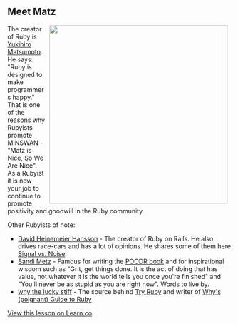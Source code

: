 

## Meet Matz
<img src="https://s3.amazonaws.com/after-school-assets/matz.jpg" align="right" hspace=10 width="400px"> The creator of Ruby is [Yukihiro Matsumoto](http://en.wikipedia.org/wiki/Yukihiro_Matsumoto). He says: "Ruby is designed to make programmers happy." That is one of the reasons why Rubyists promote MINSWAN - "Matz is Nice, So We Are Nice". As a Rubyist it is now your job to continue to promote positivity and goodwill in the Ruby community.

Other Rubyists of note:

* [David Heinemeier Hansson](http://en.wikipedia.org/wiki/David_Heinemeier_Hansson) - The creator of Ruby on Rails. He also drives race-cars and has a lot of opinions. He shares some of them here [Signal vs. Noise](https://signalvnoise.com/writers/dhh). 
* [Sandi Metz](http://www.sandimetz.com/) - Famous for writing the [POODR book](http://www.poodr.com/) and for inspirational wisdom such as "Grit, get things done. It is the act of doing that has value, not whatever it is the world tells you once you're finished" and "You'll never be as stupid as you are right now". Words to live by.
* [why the lucky stiff](http://en.wikipedia.org/wiki/Why_the_lucky_stiff) - The source behind [Try Ruby](http://tryruby.org/levels/1/challenges/0) and writer of [Why's (poignant) Guide to Ruby](http://mislav.uniqpath.com/poignant-guide/)

<a href='https://learn.co/lessons/hs-ruby-2-keeping-it-real' data-visibility='hidden'>View this lesson on Learn.co</a>
